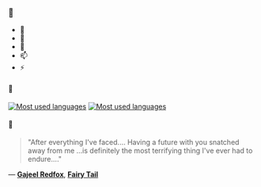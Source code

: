 ### 👋

- 🔭
- 🌱
- 💬
- 📫
- ⚡

#### 🧏

[![Most used languages](https://github-readme-stats-aynah.vercel.app/api/top-langs/?username=aynh&theme=solarized-dark&langs_count=6&layout=compact&hide_title=true)](https://github.com/anuraghazra/github-readme-stats#gh-dark-mode-only)
[![Most used languages](https://github-readme-stats-aynah.vercel.app/api/top-langs/?username=aynh&theme=solarized-light&langs_count=6&layout=compact&hide_title=true)](https://github.com/anuraghazra/github-readme-stats#gh-light-mode-only)

#### 💬

> "After everything I've faced.... Having a future with you snatched away from me ...is definitely the most terrifying thing I've ever had to endure...."

&mdash; [**Gajeel Redfox**](https://myanimelist.net/character.php?q=Gajeel%20Redfox&cat=character), [**Fairy Tail**](https://myanimelist.net/search/all?q=Fairy%20Tail&cat=all)
